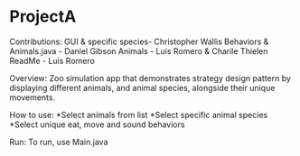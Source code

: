 # ProjectA

Contributions: 
    GUI & specific species- Christopher Wallis
    Behaviors & Animals.java - Daniel Gibson
    Animals - Luis Romero & Charile Thielen
    ReadMe - Luis Romero

Overview: 
    Zoo simulation app that demonstrates strategy design pattern
    by displaying different animals, and animal species, alongside their unique movements. 

How to use:
    *Select animals from list
    *Select specific animal species
    *Select unique eat, move and sound behaviors

Run:
    To run, use Main.java
